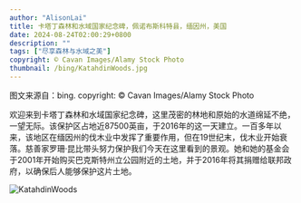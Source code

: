 ```yaml
---
author: "AlisonLai"
title: 卡塔丁森林和水域国家纪念碑，佩诺布斯科特县，缅因州，美国
date: 2024-08-24T02:00:29+0800
description: ""
tags: ["尽享森林与水域之美"]
copyright: © Cavan Images/Alamy Stock Photo
thumbnail: /bing/KatahdinWoods.jpg
---
```

图文来源自：bing.  copyright: © Cavan Images/Alamy Stock Photo

欢迎来到卡塔丁森林和水域国家纪念碑，这里茂密的林地和原始的水道绵延不绝，一望无际。该保护区占地近87500英亩，于2016年的这一天建立。一百多年以来，该地区在缅因州的伐木业中发挥了重要作用，但在19世纪末，伐木业开始衰落。慈善家罗珊·昆比带头努力保护我们今天在这里看到的景观。她和她的基金会于2001年开始购买巴克斯特州立公园附近的土地，并于2016年将其捐赠给联邦政府，以确保后人能够保护这片土地。

![KatahdinWoods](/bing/KatahdinWoods.jpg)